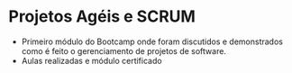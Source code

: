 # Projetos Agéis e SCRUM



- Primeiro módulo do Bootcamp onde foram discutidos e demonstrados como é feito o gerenciamento de projetos de software.
- Aulas realizadas e módulo certificado

